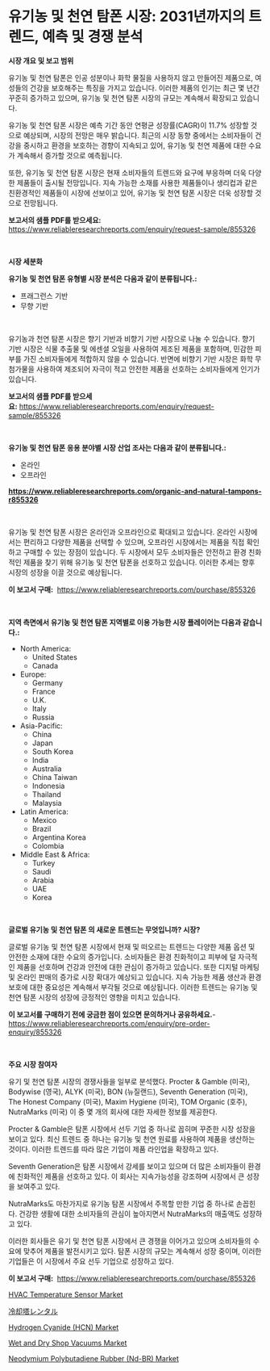<p><h1>유기농 및 천연 탐폰 시장: 2031년까지의 트렌드, 예측 및 경쟁 분석</h1></p><p><strong>시장 개요 및 보고 범위</strong></p>
<p><p>유기농 및 천연 탐폰은 인공 성분이나 화학 물질을 사용하지 않고 만들어진 제품으로, 여성들의 건강을 보호해주는 특징을 가지고 있습니다. 이러한 제품의 인기는 최근 몇 년간 꾸준히 증가하고 있으며, 유기농 및 천연 탐폰 시장의 규모는 계속해서 확장되고 있습니다. </p><p>유기농 및 천연 탐폰 시장은 예측 기간 동안 연평균 성장률(CAGR)이 11.7% 성장할 것으로 예상되며, 시장의 전망은 매우 밝습니다. 최근의 시장 동향 중에서는 소비자들이 건강을 중시하고 환경을 보호하는 경향이 지속되고 있어, 유기농 및 천연 제품에 대한 수요가 계속해서 증가할 것으로 예측됩니다. </p><p>또한, 유기농 및 천연 탐폰 시장은 현재 소비자들의 트렌드와 요구에 부응하며 더욱 다양한 제품들이 출시될 전망입니다. 지속 가능한 소재를 사용한 제품들이나 생리컵과 같은 친환경적인 제품들이 시장에 선보이고 있어, 유기농 및 천연 탐폰 시장은 더욱 성장할 것으로 전망됩니다.</p></p>
<p><strong>보고서의 샘플 PDF를 받으세요:</strong> <a href="https://www.reliableresearchreports.com/enquiry/request-sample/855326">https://www.reliableresearchreports.com/enquiry/request-sample/855326</a></p>
<p>&nbsp;</p>
<p><strong>시장 세분화</strong></p>
<p><strong>유기농 및 천연 탐폰 유형별 시장 분석은 다음과 같이 분류됩니다.:</strong></p>
<p><ul><li>프래그런스 기반</li><li>무향 기반</li></ul></p>
<p>&nbsp;</p>
<p><p>유기농과 천연 탐폰 시장은 향기 기반과 비향기 기반 시장으로 나눌 수 있습니다. 향기 기반 시장은 식물 추출물 및 에센셜 오일을 사용하여 제조된 제품을 포함하며, 민감한 피부를 가진 소비자들에게 적합하지 않을 수 있습니다. 반면에 비향기 기반 시장은 화학 무첨가물을 사용하여 제조되어 자극이 적고 안전한 제품을 선호하는 소비자들에게 인기가 있습니다.</p></p>
<p><strong>보고서의 샘플 PDF를 받으세요:</strong>&nbsp;<a href="https://www.reliableresearchreports.com/enquiry/request-sample/855326">https://www.reliableresearchreports.com/enquiry/request-sample/855326</a></p>
<p>&nbsp;</p>
<p><strong> 유기농 및 천연 탐폰 응용 분야별 시장 산업 조사는 다음과 같이 분류됩니다.:</strong></p>
<p><ul><li>온라인</li><li>오프라인</li></ul></p>
<p><strong><a href="https://www.reliableresearchreports.com/organic-and-natural-tampons-r855326">https://www.reliableresearchreports.com/organic-and-natural-tampons-r855326</a></strong></p>
<p>&nbsp;</p>
<p><p>유기농 및 천연 탐폰 시장은 온라인과 오프라인으로 확대되고 있습니다. 온라인 시장에서는 편리하고 다양한 제품을 선택할 수 있으며, 오프라인 시장에서는 제품을 직접 확인하고 구매할 수 있는 장점이 있습니다. 두 시장에서 모두 소비자들은 안전하고 환경 친화적인 제품을 찾기 위해 유기농 및 천연 탐폰을 선호하고 있습니다. 이러한 추세는 향후 시장의 성장을 이끌 것으로 예상됩니다.</p></p>
<p><strong>이 보고서 구매:</strong>&nbsp; <a href="https://www.reliableresearchreports.com/purchase/855326">https://www.reliableresearchreports.com/purchase/855326</a></p>
<p>&nbsp;</p>
<p><strong>지역 측면에서 유기농 및 천연 탐폰 지역별로 이용 가능한 시장 플레이어는 다음과 같습니다.:</strong></p>
<p><ul>
    <li>
        North America:
        <ul>
            <li>United States</li>
            <li>Canada</li>
        </ul>
    </li>
    <li>
        Europe:
        <ul>
            <li>Germany</li>
            <li>France</li>
            <li>U.K.</li>
            <li>Italy</li>
            <li>Russia</li>
        </ul>
    </li>
    <li>
        Asia-Pacific:
        <ul>
            <li>China</li>
            <li>Japan</li>
            <li>South Korea</li>
            <li>India</li>
            <li>Australia</li>
            <li>China Taiwan</li>
            <li>Indonesia</li>
            <li>Thailand</li>
            <li>Malaysia</li>
        </ul>
    </li>
    <li>
        Latin America:
        <ul>
            <li>Mexico</li>
            <li>Brazil</li>
            <li>Argentina Korea</li>
            <li>Colombia</li>
        </ul>
    </li>
    <li>
        Middle East & Africa:
        <ul>
            <li>Turkey</li>
            <li>Saudi</li>
            <li>Arabia</li>
            <li>UAE</li>
            <li>Korea</li>
        </ul>
    </li>
    </ul></p>
<p>&nbsp;</p>
<p><strong>글로벌 유기농 및 천연 탐폰 의 새로운 트렌드는 무엇입니까? 시장?</strong></p>
<p><p>글로벌 유기농 및 천연 탐폰 시장에서 현재 및 떠오르는 트렌드는 다양한 제품 옵션 및 안전한 소재에 대한 수요의 증가입니다. 소비자들은 환경 친화적이고 피부에 덜 자극적인 제품을 선호하며 건강과 안전에 대한 관심이 증가하고 있습니다. 또한 디지털 마케팅 및 온라인 판매의 증가로 시장 확대가 예상되고 있습니다. 지속 가능한 제품 생산과 환경 보호에 대한 중요성은 계속해서 부각될 것으로 예상됩니다. 이러한 트렌드는 유기농 및 천연 탐폰 시장의 성장에 긍정적인 영향을 미치고 있습니다.</p></p>
<p><strong>이 보고서를 구매하기 전에 궁금한 점이 있으면 문의하거나 공유하세요.</strong>- <a href="https://www.reliableresearchreports.com/enquiry/pre-order-enquiry/855326">https://www.reliableresearchreports.com/enquiry/pre-order-enquiry/855326</a></p>
<p>&nbsp;</p>
<p><strong>주요 시장 참여자</strong></p>
<p><p>유기 및 천연 탐폰 시장의 경쟁사들을 일부로 분석했다. Procter & Gamble (미국), Bodywise (영국), ALYK (미국), BON (뉴질랜드), Seventh Generation (미국), The Honest Company (미국), Maxim Hygiene (미국), TOM Organic (호주), NutraMarks (미국) 이 중 몇 개의 회사에 대한 자세한 정보를 제공한다.</p><p>Procter & Gamble은 탐폰 시장에서 선두 기업 중 하나로 꼽히며 꾸준한 시장 성장을 보이고 있다. 최신 트렌드 중 하나는 유기농 및 천연 원료를 사용하여 제품을 생산하는 것이다. 이러한 트렌드를 따라 많은 기업이 제품 라인업을 확장하고 있다.</p><p>Seventh Generation은 탐폰 시장에서 강세를 보이고 있으며 더 많은 소비자들이 환경에 친화적인 제품을 선호하고 있다. 이 회사는 지속가능성을 강조하며 시장에서 큰 성장을 보여주고 있다.</p><p>NutraMarks도 마찬가지로 유기농 탐폰 시장에서 주목할 만한 기업 중 하나로 손꼽힌다. 건강한 생활에 대한 소비자들의 관심이 높아지면서 NutraMarks의 매출액도 성장하고 있다.</p><p>이러한 회사들은 유기 및 천연 탐폰 시장에서 큰 경쟁을 이어가고 있으며 소비자들의 수요에 맞추어 제품을 발전시키고 있다. 탐폰 시장의 규모는 계속해서 성장 중이며, 이러한 기업들은 이 시장에서 주요 선두 기업으로 성장하고 있다.</p></p>
<p><strong>이 보고서 구매:</strong>&nbsp;&nbsp;<a href="https://www.reliableresearchreports.com/purchase/855326">https://www.reliableresearchreports.com/purchase/855326</a></p>
<p><p><a href="https://github.com/pgtimber/Market-Research-Report-List-2/blob/main/hvac-temperature-sensor-market.md">HVAC Temperature Sensor Market</a></p><p><a href="https://github.com/SarahFahey88/Market-Research-Report-List-1/blob/main/916471729901.md">冷却塔レンタル</a></p><p><a href="https://www.linkedin.com/pulse/hydrogen-cyanide-hcn-market-research-report-its-history-forecast-5ifmf?trackingId=iiwTS2GowYQKl0doRnrxdg%3D%3D">Hydrogen Cyanide (HCN) Market</a></p><p><a href="https://github.com/lataunyatinikmelvin59ilbd0dv/Market-Research-Report-List-2/blob/main/wet-and-dry-shop-vacuums-market.md">Wet and Dry Shop Vacuums Market</a></p><p><a href="https://www.linkedin.com/pulse/neodymium-polybutadiene-rubber-nd-br-market-report-reveals-latest-p9brc?trackingId=6086OS1xVAm6aC1WqwtFAw%3D%3D">Neodymium Polybutadiene Rubber (Nd-BR) Market</a></p></p>